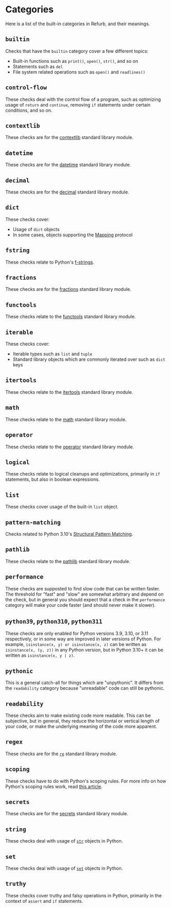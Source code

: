 # Categories

Here is a list of the built-in categories in Refurb, and their meanings.

## `builtin`

Checks that have the `builtin` category cover a few different topics:

* Built-in functions such as `print()`, `open()`, `str()`, and so on
* Statements such as `del`
* File system related operations such as `open()` and `readlines()`

## `control-flow`

These checks deal with the control flow of a program, such as optimizing usage
of `return` and `continue`, removing `if` statements under certain conditions,
and so on.

## `contextlib`

These checks are for the [contextlib](https://docs.python.org/3/library/contextlib.html)
standard library module.

## `datetime`

These checks are for the [datetime](https://docs.python.org/3/library/datetime.html)
standard library module.

## `decimal`

These checks are for the [decimal](https://docs.python.org/3/library/decimal.html)
standard library module.

## `dict`

These checks cover:

* Usage of `dict` objects
* In some cases, objects supporting the [Mapping](https://docs.python.org/3/library/collections.abc.html#collections.abc.Mapping) protocol

## `fstring`

These checks relate to Python's [f-strings](https://fstring.help/).

## `fractions`

These checks are for the [fractions](https://docs.python.org/3/library/fractions.html)
standard library module.

## `functools`

These checks relate to the [functools](https://docs.python.org/3/library/functools.html)
standard library module.

## `iterable`

These checks cover:

* Iterable types such as `list` and `tuple`
* Standard library objects which are commonly iterated over such as `dict` keys

## `itertools`

These checks relate to the [itertools](https://docs.python.org/3/library/itertools.html)
standard library module.

## `math`

These checks relate to the [math](https://docs.python.org/3/library/math.html)
standard library module.

## `operator`

These checks relate to the [operator](https://docs.python.org/3/library/operator.html)
standard library module.

## `logical`

These checks relate to logical cleanups and optimizations, primarily in `if` statements,
but also in boolean expressions.

## `list`

These checks cover usage of the built-in `list` object.

## `pattern-matching`

Checks related to Python 3.10's [Structural Pattern Matching](https://peps.python.org/pep-0636/).

## `pathlib`

These checks relate to the [pathlib](https://docs.python.org/3/library/pathlib.html)
standard library module.

## `performance`

These checks are supposted to find slow code that can be written faster. The threshold for
"fast" and "slow" are somewhat arbitrary and depend on the check, but in general you should
expect that a check in the `performance` category will make your code faster (and should never
make it slower).

## `python39`, `python310`, `python311`

These checks are only enabled for Python versions 3.9, 3.10, or 3.11 respectively, or in some
way are improved in later versions of Python. For example, `isinstance(x, y) or isinstance(x, z)`
can be written as `isinstance(x, (y, z))` in any Python version, but in Python 3.10+ it can
be written as `isinstance(x, y | z)`.

## `pythonic`

This is a general catch-all for things which are "unpythonic". It differs from the
`readability` category because "unreadable" code can still be pythonic.

## `readability`

These checks aim to make existing code more readable. This can be subjective, but in general,
they reduce the horizontal or vertical length of your code, or make the underlying meaning
of the code more apparent.

## `regex`

These checks are for the [`re`](https://docs.python.org/3/library/contextlib.html) standard library module.

## `scoping`

These checks have to do with Python's scoping rules. For more info on how Python's scoping
rules work, read [this article](https://realpython.com/python-scope-legb-rule/).

## `secrets`

These checks are for the [secrets](https://docs.python.org/3/library/secrets.html)
standard library module.

## `string`

These checks deal with usage of [`str`](https://docs.python.org/3/library/stdtypes.html#string-methods)
objects in Python.

## `set`

These checks deal with usage of [`set`](https://docs.python.org/3/tutorial/datastructures.html#sets)
objects in Python.

## `truthy`

These checks cover truthy and falsy operations in Python, primarily in the context of `assert` and `if`
statements.
